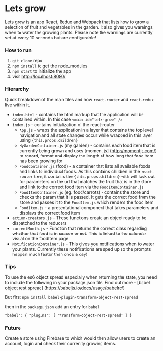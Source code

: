 Lets grow
=====================

Lets grow is an app React, Redux and Webpack that lists how to grow a selection of fruit and vegetables in the garden. It also gives you warnings when to water the growing plants. Please note the warnings are currently set at every 10 seconds but are configurable!

### How to run

1. `git clone` repo
2. `npm install` to get the node_modules
3. `npm start` to initialize the app
4. visit [http://localhost:8080/](http://localhost:8080/)

### Hierarchy

Quick breakdown of the main files and how `react-router` and `react-redux` live within it.

+ `index.html` - contains the html markup that the application will be contained within. In this case `<main id="lets-grow" />`
+ `index.js` - contains initialization of the react-router
  * `App.js` - wraps the application in a layer that contains the top level navigation and all state changes occur while wrapped in this layer using `{this.props.children}`
  * `MyGardenContainer.js` (my garden) - contains each food item that is currently being grown and uses [moment.js] (http://momentjs.com/) to record, format and display the length of how long that food item has been growing for
  * `FoodContainer.js` (food) - a container that lists all available foods and links to individual foods. As this contains children in the `react-router` tree, it contains the `{this.props.children}` with will look out for parameters on the url that matches the fruit that is in the store and link to the correct food item via the `FoodItemContainer.js`
  * `FoodItemContainer.js` (eg. food/carrots) - contains the store and checks the param that it is passed. It gets the correct food from the store and passes it to the `FoodItem.js` which renders the food item
  * `FoodItem.js` - a presentational component that takes parameters and displays the correct food item
+ `action-creators.js` - These functions create an object ready to be dispatched to the reducers
+ `currentMonth.js` - Function that returns the correct class regarding whether that food is in season or not. This is linked to the calendar visual on the foodItem page
+ `NotificationContainer.js` - This gives you notifications when to water your plants. Currently these notifications are sped up so the prompts happen much faster than once a day!

### Tips

To use the es6 object spread especially when returning the state, you need to include the following in your package.json file. Find out more - [babel object rest spread] (https://babeljs.io/docs/usage/babelrc/)

But first `npm install babel-plugin-transform-object-rest-spread`

then in the `package.json` add an entry for `babel`

  `"babel": {
    "plugins": [
      "transform-object-rest-spread"
    ]
  }`

### Future

Create a store using Firebase to which would then allow users to create an account, login and check their currently growing items.
